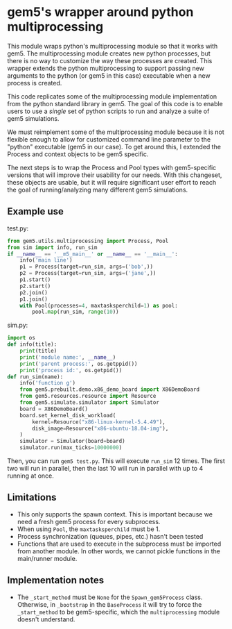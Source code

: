 # gem5's wrapper around python multiprocessing

This module wraps python's multiprocessing module so that it works with gem5.
The multiprocessing module creates new python processes, but there is no way to customize the way these processes are created.
This wrapper extends the python multiprocessing to support passing new arguments to the python (or gem5 in this case) executable when a new process is created.

This code replicates some of the multiprocessing module implementation from the python standard library in gem5.
The goal of this code is to enable users to use a *single* set of python scripts to run and analyze a suite of gem5 simulations.

We must reimplement some of the multiprocessing module because it is not flexible enough to allow for customized command line parameter to the "python" executable (gem5 in our case).
To get around this, I extended the Process and context objects to be gem5 specific.

The next steps is to wrap the Process and Pool types with gem5-specific versions that will improve their usability for our needs.
With this changeset, these objects are usable, but it will require significant user effort to reach the goal of running/analyzing many different gem5 simulations.

## Example use

test.py:

```python
from gem5.utils.multiprocessing import Process, Pool
from sim import info, run_sim
if __name__ == '__m5_main__' or __name__ == '__main__':
    info('main line')
    p1 = Process(target=run_sim, args=('bob',))
    p2 = Process(target=run_sim, args=('jane',))
    p1.start()
    p2.start()
    p2.join()
    p1.join()
    with Pool(processes=4, maxtasksperchild=1) as pool:
        pool.map(run_sim, range(10))
```

sim.py:

```python
import os
def info(title):
    print(title)
    print('module name:', __name__)
    print('parent process:', os.getppid())
    print('process id:', os.getpid())
def run_sim(name):
    info('function g')
    from gem5.prebuilt.demo.x86_demo_board import X86DemoBoard
    from gem5.resources.resource import Resource
    from gem5.simulate.simulator import Simulator
    board = X86DemoBoard()
    board.set_kernel_disk_workload(
        kernel=Resource("x86-linux-kernel-5.4.49"),
        disk_image=Resource("x86-ubuntu-18.04-img"),
    )
    simulator = Simulator(board=board)
    simulator.run(max_ticks=10000000)
```

Then, you can run `gem5 test.py`.
This will execute `run_sim` 12 times.
The first two will run in parallel, then the last 10 will run in parallel with up to 4 running at once.

## Limitations

- This only supports the spawn context. This is important because we need a fresh gem5 process for every subprocess.
- When using `Pool`, the `maxtasksperchild` must be 1.
- Process synchronization (queues, pipes, etc.) hasn't been tested
- Functions that are used to execute in the subprocess must be imported from another module. In other words, we cannot pickle functions in the main/runner module.

## Implementation notes

- The `_start_method` must be `None` for the `Spawn_gem5Process` class. Otherwise, in `_bootstrap` in the `BaseProcess` it will try to force the `_start_method` to be gem5-specific, which the `multiprocessing` module doesn't understand.
